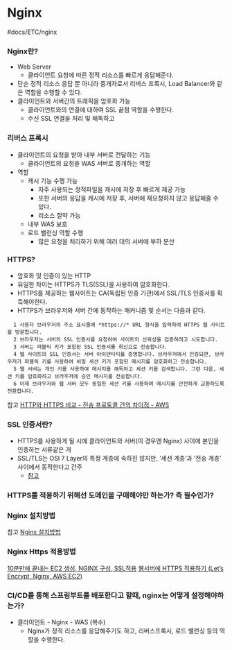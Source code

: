 # Nginx
#docs/ETC/nginx


### Nginx란?
* Web Server
  * 클라이언트 요청에 따른 정적 리소스를 빠르게 응답해준다.
* 단순 정적 리소스 응답 뿐 아니라 중개자로서 리버스 프록시, Load Balancer와 같은 역할을 수행할 수 있다.
* 클라이언트와 서버간의 트래픽을 암호화 가능
  * 클라이언트와의 연결에 대하여 SSL 끝점 역할을 수행한다.
  * 수신 SSL 연결을 처리 및 해독하고 

### 리버스 프록시
* 클라이언트의 요청을 받아 내부 서버로 전달하는 기능
  * 클라이언트의 요청을 WAS 서버로 중개하는 역할
* 역할
  * 캐시 기능 수행 가능
    * 자주 사용되는 정적파일을 캐시에 저장 후 빠르게 제공 가능
    * 또한 서버의 응답을 캐시에 저장 후, 서버에 재요청하지 않고 응답해줄 수 있다.
    * 리소스 절약 가능
  * 내부 WAS 보호
  * 로드 밸런싱 역할 수행
    * 많은 요청을 처리하기 위해 여러 대의 서버에 부하 분산
  
### HTTPS?
* 암호화 및 인증이 있는 HTTP
* 유일한 차이는 HTTPS가 TLS(SSL)을 사용하여 암호화한다.
* HTTPS를 제공하는 웹사이트는 CA(독립된 인증 기관)에서 SSL/TLS 인증서를 획득해야한다.
* HTTPS가 브라우저와 서버 간에 동작하는 매커니즘 및 순서는 다음과 같다.
~~~
  1 사용자 브라우저의 주소 표시줄에 *https://* URL 형식을 입력하여 HTTPS 웹 사이트를 방문합니다.
  2 브라우저는 서버의 SSL 인증서를 요청하여 사이트의 신뢰성을 검증하려고 시도합니다.
  3 서버는 퍼블릭 키가 포함된 SSL 인증서를 회신으로 전송합니다.
  4 웹 사이트의 SSL 인증서는 서버 아이덴티티를 증명합니다. 브라우저에서 인증되면, 브라우저가 퍼블릭 키를 사용하여 비밀 세션 키가 포함된 메시지를 암호화하고 전송합니다.
  5 웹 서버는 개인 키를 사용하여 메시지를 해독하고 세션 키를 검색합니다. 그런 다음, 세션 키를 암호화하고 브라우저에 승인 메시지를 전송합니다.
  6 이제 브라우저와 웹 서버 모두 동일한 세션 키를 사용하여 메시지를 안전하게 교환하도록 전환합니다.
~~~


참고
[HTTP와 HTTPS 비교 - 전송 프로토콜 간의 차이점 - AWS](https://aws.amazon.com/ko/compare/the-difference-between-https-and-http/)

### SSL 인증서란? 
* HTTPS를 사용하게 될 시에 클라이언트와 서버(이 경우엔 Nginx) 사이에 본인을 인증하는 서류같은 개
* SSL/TLS는 OSI 7 Layer의 특정 계층에 속하진 않지만, ‘세션 계층’과 ‘전송 계층’ 사이에서 동작한다고 간주
  * [참고](https://www.techtarget.com/searchsecurity/definition/Transport-Layer-Security-TLS)

### HTTPS를 적용하기 위해선 도메인을 구매해야만 하는가? 즉 필수인가? 


### Nginx 설치방법
참고
[Nginx 설치방법](https://velog.io/@jkijki12/%EB%B0%B0%ED%8F%AC-Aws-%EC%9D%B8%EC%8A%A4%ED%84%B4%EC%8A%A4%EC%97%90-Nginx-%EC%A0%81%EC%9A%A9%ED%95%98%EA%B8%B0)



### Nginx Https 적용방법
[10분만에 끝내는 EC2 생성, NGINX 구성, SSL적용](https://creampuffy.tistory.com/191)
[웹서버에 HTTPS 적용하기 \(Let’s Encrypt, Nginx, AWS EC2\)](https://velog.io/@100journey/%EC%9B%B9%EC%84%9C%EB%B2%84%EC%97%90-HTTPS-%EC%A0%81%EC%9A%A9%ED%95%98%EA%B8%B0-Lets-Encrypt-Nginx-AWS-EC2)


### CI/CD를 통해 스프링부트를 배포한다고 할때, nginx는 어떻게 설정해야하는가? 
* 클라이언트 - Nginx - WAS (복수)
  * Nginx가 정적 리소스를 응답해주기도 하고, 리버스프록시, 로드 밸런싱 등의 역할을 수행한다.
  
